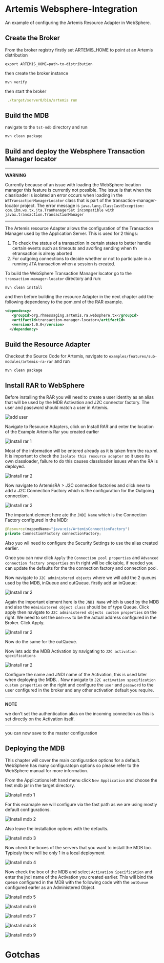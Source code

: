 # Artemis Websphere-Integration
An example of configuring the Artemis Resource Adapter in WebSphere.

## Create the Broker

From the broker registry firstly set ARTEMIS_HOME to point at an Artemis distribution

```
export ARTEMIS_HOME=path-to-distribution
```

then create the broker instance

```
mvn verify
```

then start the broker

```yaml
 ./target/server0/bin/artemis run
```

## Build the MDB

navigate to the `tst-mdb` directory and run 

```
mvn clean package
```
## Build and deploy the Websphere Transaction Manager locator

---
**WARNING**

Currently because of an issue with loading the WebSphere location manager this feature is currently not possible. The issue 
is that when the classloader is isolated an error occurs when loading in the `WSTransactionManagerLocator` class that is 
part of the transaction-manager-locator project. The error message is `java.lang.ClassCastException: com.ibm.ws.tx.jta.TranManagerSet incompatible with javax.transaction.TransactionManager`

---

The Artemis resource Adapter allows the configuration of the Transaction Manager used by the Application Server. This is 
used for 2 things:

1. To check the status of a transaction in certain states to better handle certain events such as timeouts and avoifing sending when th etransaction is alreay aborted
2. For outgoing connections to decide whether or not to participate in a running JTA transaction when a session is created.

To build the WebSphere Transaction Manager locator go to the `transaction-manager-locator` directory and run:

```
mvn clean install
```

and then before building the resource Adapter in the next chapter add the following dependency to the pom.xml of the RAR example.

```xml
<dependency>
   <groupId>org.rhmessaging.artemis.ra.websphere.tx</groupId>
   <artifactId>transaction-manager-locator</artifactId>
   <version>1.0.0</version>
  </dependency>
```

      
## Build the Resource Adapter

Checkout the Source Code for Artemis, navigate to `examples/features/sub-modules/artemis-ra-rar` and run

```
mvn clean package
```



## Install RAR to WebSphere

Before installing the RAR you will need to create a user identity as an alias that will be used by the  MDB Activation and J2C connector factory.
The user and password should match a user in Artemis.  

![add user](etc/adduseralias.png)

Navigate to Resource Adapters, click on Install RAR and enter the location of the Example Artemis Rar you created earlier

![Install rar 1](etc/installrar1.png)

Most of the information will be entered already as it is taken from the ra.xml. It is important to check the `Isolate this resource adapter`
so it uses its own classloader, failure to do this causes classloader issues when the RA is deployed. 

![Install rar 2](etc/installrar2.png)


Now navigate to ArtemisRA > J2C connection factories and click new to add a J2C Connection Factory which is the configuration for the Outgoing connection.

![Install rar 2](etc/installrar3.png)
 
The important element here ate the `JNDI Name` which is the Connection Factory configured in the MDB:
 
```java
@Resource(mappedName="java:eis/ArtemisConnectionFactory")
private ConnectionFactory connectionFactory;
``` 
 
Also yuo wll need to configure the Security Settings to use the alias created earlier. 

Once you can now click `Apply` the `Connection pool properties` and `Advanced connection factory properties` on th right will be clickable, 
if needed you can update the defaults for the the connection factory and connection pool.

Now navigate to `J2C administered objects` where we will add the 2 queues used by the MDB, inQueue and outQueue. firstly add 
an inQueue:

![Install rar 2](etc/installrar4.png)

Again the important element here is the `JNDI Name` which is used by the MDB and also the `Administered object class` should be of type Queue. 
Click apply then navigate to `J2C administered objects custom properties` on the right. 
We need to set the `Address` to be the actual address configured in the Broker. Click Apply.

![Install rar 2](etc/installrar5.png)

Now do the same for the outQueue.

Now lets add the MDB Activation by navigating to `J2C activation specifications`

![Install rar 2](etc/installrar6.png)

Configure the name and JNDI name of the Activation, this is used later when deploying the MDB. . Now navigate to `J2C activation specification custom properties` 
on the right and configure the `user` and `password` to the user configured in the broker and any other activation default you require. 

---
**NOTE**

we don't set the authentication alias on the incoming connection as this is set directly on the Activation itself.

---

you can now save to the master configuration

## Deploying the MDB

This chapter will cover the main configuration options for a default. WebSphere has many configuratopn options so please 
refer to the WebSphere manual for more information.

From the Applications left hand menu click `New Application` and choose the test mdb jar in the target directory.

![Install mdb 1](etc/installmdb1.png)

For this examaple we will configure via the fast path as we are using mostly default configurations.

![Install mdb 2](etc/installmdb2.png)

Also leave the installation options with the defaults.

![Install mdb 3](etc/installmdb3.png)

Now check the boxes of the servers that you want to install the MDB too. Typicaly there will be only 1 in a local deployment

![Install mdb 4](etc/installmdb4.png)

Now check the box of the MDB and select `Activation Specification` and enter the jndi name of the Activation you created earlier.
This will bind the queue configured in the MDB with the following code with the `outQueue` configured earler as an Administered Object.

![Install mdb 5](etc/installmdb5.png)



![Install mdb 6](etc/installmdb6.png)

![Install mdb 7](etc/installmdb7.png)

![Install mdb 8](etc/installmdb8.png)

![Install mdb 9](etc/installmdb9.png)


# Gotchas